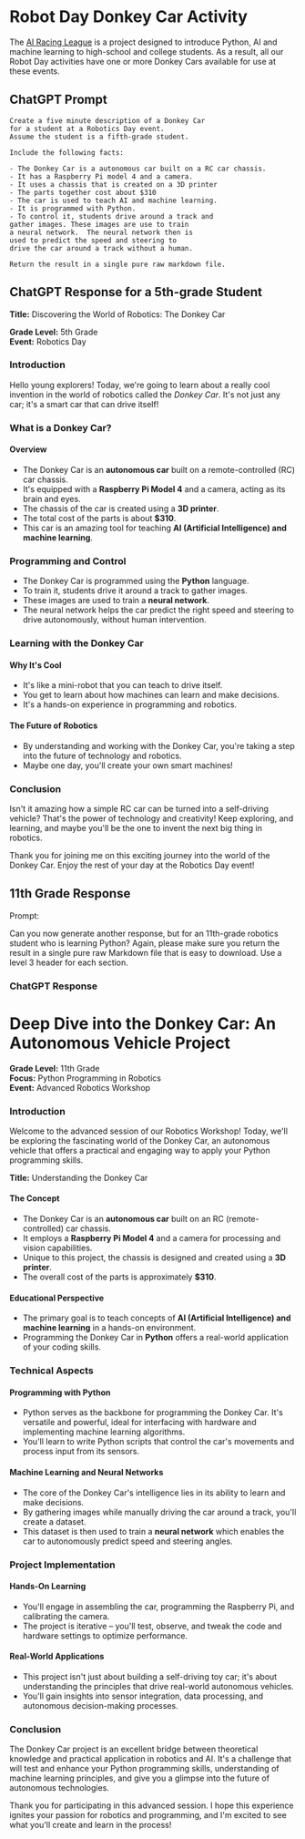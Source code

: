 # Robot Day Donkey Car Activity

The [AI Racing League](https://www.coderdojotc.org/ai-racing-league/)
is a project designed to introduce Python, AI and
machine learning to high-school and college students.
As a result, all our Robot Day activities have one
or more Donkey Cars available for use at these events.

## ChatGPT Prompt

```linenums="0"
Create a five minute description of a Donkey Car
for a student at a Robotics Day event.
Assume the student is a fifth-grade student.

Include the following facts:

- The Donkey Car is a autonomous car built on a RC car chassis.
- It has a Raspberry Pi model 4 and a camera.
- It uses a chassis that is created on a 3D printer
- The parts together cost about $310
- The car is used to teach AI and machine learning.
- It is programmed with Python.
- To control it, students drive around a track and
gather images. These images are use to train
a neural network.  The neural network then is
used to predict the speed and steering to
drive the car around a track without a human.

Return the result in a single pure raw markdown file.
```

## ChatGPT Response for a 5th-grade Student

**Title:** Discovering the World of Robotics: The Donkey Car

**Grade Level:** 5th Grade  
**Event:** Robotics Day

### Introduction
Hello young explorers! Today, we're going to learn about a really cool invention in the world of robotics called the *Donkey Car*. It's not just any car; it's a smart car that can drive itself!

### What is a Donkey Car?

#### Overview
- The Donkey Car is an **autonomous car** built on a remote-controlled (RC) car chassis.
- It's equipped with a **Raspberry Pi Model 4** and a camera, acting as its brain and eyes.
- The chassis of the car is created using a **3D printer**.
- The total cost of the parts is about **$310**.
- This car is an amazing tool for teaching **AI (Artificial Intelligence) and machine learning**.

### Programming and Control
- The Donkey Car is programmed using the **Python** language.
- To train it, students drive it around a track to gather images.
- These images are used to train a **neural network**.
- The neural network helps the car predict the right speed and steering to drive autonomously, without human intervention.

### Learning with the Donkey Car

#### Why It's Cool
- It's like a mini-robot that you can teach to drive itself.
- You get to learn about how machines can learn and make decisions.
- It's a hands-on experience in programming and robotics.

#### The Future of Robotics
- By understanding and working with the Donkey Car, you're taking a step into the future of technology and robotics.
- Maybe one day, you'll create your own smart machines!

### Conclusion

Isn't it amazing how a simple RC car can be turned into a self-driving vehicle? That's the power of technology and creativity! Keep exploring, and learning, and maybe you'll be the one to invent the next big thing in robotics.

Thank you for joining me on this exciting journey into the world of the Donkey Car. Enjoy the rest of your day at the Robotics Day event!

## 11th Grade Response

Prompt:

Can you now generate another response, but for an 11th-grade robotics student who is learning Python?  Again, please make sure you return the result in a single pure raw Markdown file that is easy to download.  Use a level 3 header for each section.

### ChatGPT Response

# Deep Dive into the Donkey Car: An Autonomous Vehicle Project

**Grade Level:** 11th Grade  
**Focus:** Python Programming in Robotics  
**Event:** Advanced Robotics Workshop

### Introduction
Welcome to the advanced session of our Robotics Workshop! Today, we'll be exploring the fascinating world of the Donkey Car, an autonomous vehicle that offers a practical and engaging way to apply your Python programming skills.

**Title:** Understanding the Donkey Car

#### The Concept
- The Donkey Car is an **autonomous car** built on an RC (remote-controlled) car chassis.
- It employs a **Raspberry Pi Model 4** and a camera for processing and vision capabilities.
- Unique to this project, the chassis is designed and created using a **3D printer**.
- The overall cost of the parts is approximately **$310**.

#### Educational Perspective
- The primary goal is to teach concepts of **AI (Artificial Intelligence) and machine learning** in a hands-on environment.
- Programming the Donkey Car in **Python** offers a real-world application of your coding skills.

### Technical Aspects

#### Programming with Python
- Python serves as the backbone for programming the Donkey Car. It's versatile and powerful, ideal for interfacing with hardware and implementing machine learning algorithms.
- You'll learn to write Python scripts that control the car's movements and process input from its sensors.

#### Machine Learning and Neural Networks
- The core of the Donkey Car's intelligence lies in its ability to learn and make decisions.
- By gathering images while manually driving the car around a track, you'll create a dataset.
- This dataset is then used to train a **neural network** which enables the car to autonomously predict speed and steering angles.

### Project Implementation

#### Hands-On Learning
- You'll engage in assembling the car, programming the Raspberry Pi, and calibrating the camera.
- The project is iterative – you'll test, observe, and tweak the code and hardware settings to optimize performance.

#### Real-World Applications
- This project isn't just about building a self-driving toy car; it's about understanding the principles that drive real-world autonomous vehicles.
- You'll gain insights into sensor integration, data processing, and autonomous decision-making processes.

### Conclusion

The Donkey Car project is an excellent bridge between theoretical knowledge and practical application in robotics and AI. It's a challenge that will test and enhance your Python programming skills, understanding of machine learning principles, and give you a glimpse into the future of autonomous technologies.

Thank you for participating in this advanced session. I hope this experience ignites your passion for robotics and programming, and I'm excited to see what you'll create and learn in the process!



